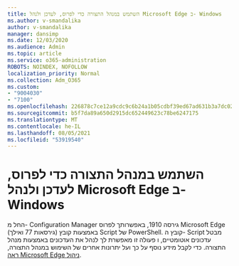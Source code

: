 ```yaml
---
title: השתמש במנהל התצורה כדי לפרוס, לעדכן ולנהל Microsoft Edge ב- Windows
ms.author: v-smandalika
author: v-smandalika
manager: dansimp
ms.date: 12/03/2020
ms.audience: Admin
ms.topic: article
ms.service: o365-administration
ROBOTS: NOINDEX, NOFOLLOW
localization_priority: Normal
ms.collection: Adm_O365
ms.custom:
- "9004030"
- "7100"
ms.openlocfilehash: 226878c7ce12a9cdc9c6b24a1b05cdbf39ed67ad631b3a7dc02bbe0d7d6b91a2
ms.sourcegitcommit: b5f7da89a650d2915dc652449623c78be6247175
ms.translationtype: MT
ms.contentlocale: he-IL
ms.lasthandoff: 08/05/2021
ms.locfileid: "53919540"
---
```

# <a name="use-configuration-manager-to-deploy-update-and-manage-microsoft-edge-on-windows"></a>השתמש במנהל התצורה כדי לפרוס, לעדכן ולנהל Microsoft Edge ב- Windows

החל מ- Configuration Manager גירסה 1910, באפשרותך לפרוס Microsoft Edge (גירסאות 77 ואילך) באמצעות קובץ Script של PowerShell. קובץ ה- Script מבטל עדכונים אוטומטיים, ו פעולה זו מאפשרת לך לנהל את העדכונים באמצעות מנהל התצורה. כדי לקבל מידע נוסף על כך ועל יתרונות אחרים של השימוש במנהל התצורה, [ראה Microsoft Edge ניהול](https://docs.microsoft.com/mem/configmgr/apps/deploy-use/deploy-edge?).